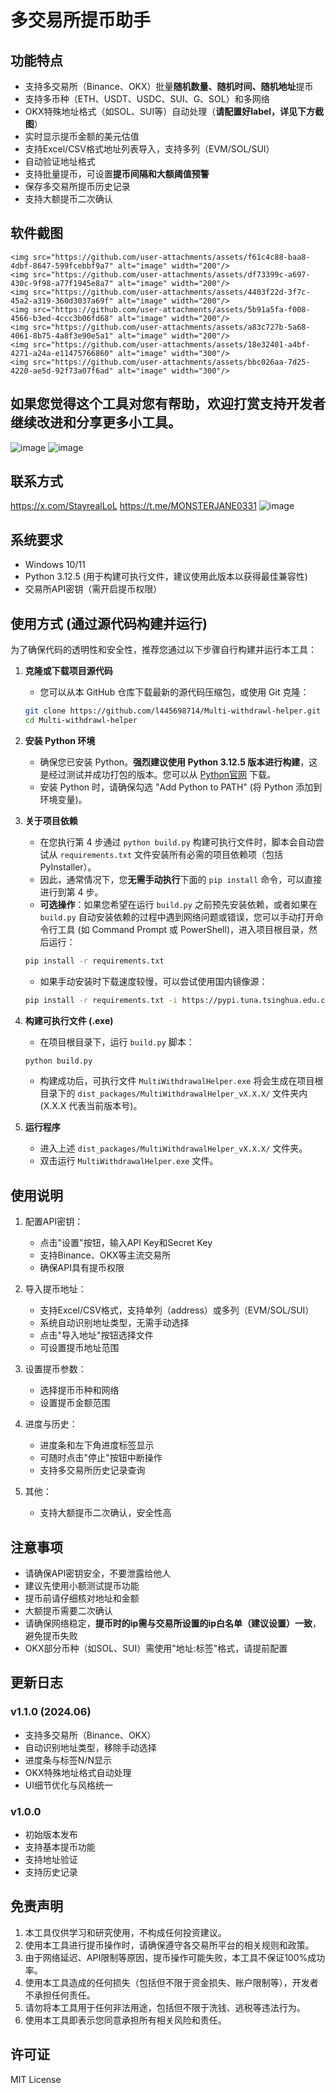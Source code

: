 # 多交易所提币助手

## 功能特点

- 支持多交易所（Binance、OKX）批量**随机数量、随机时间、随机地址**提币
- 支持多币种（ETH、USDT、USDC、SUI、G、SOL）和多网络
- OKX特殊地址格式（如SOL、SUI等）自动处理（**请配置好label，详见下方截图**）
- 实时显示提币金额的美元估值
- 支持Excel/CSV格式地址列表导入，支持多列（EVM/SOL/SUI）
- 自动验证地址格式
- 支持批量提币，可设置**提币间隔和大额阈值预警**
- 保存多交易所提币历史记录
- 支持大额提币二次确认

## 软件截图
  
    <img src="https://github.com/user-attachments/assets/f61c4c88-baa8-4dbf-8647-599fcebbf9a7" alt="image" width="200"/>
    <img src="https://github.com/user-attachments/assets/df73399c-a697-430c-9f98-a77f1945e8a7" alt="image" width="200"/>
    <img src="https://github.com/user-attachments/assets/4403f22d-3f7c-45a2-a319-360d3037a69f" alt="image" width="200"/>
    <img src="https://github.com/user-attachments/assets/5b91a5fa-f008-4566-b3ed-4ccc3b06fd68" alt="image" width="200"/>
    <img src="https://github.com/user-attachments/assets/a83c727b-5a68-4061-8b75-4a8f3e90e5a1" alt="image" width="200"/>
    <img src="https://github.com/user-attachments/assets/18e32401-a4bf-4271-a24a-e11475766860" alt="image" width="300"/>
    <img src="https://github.com/user-attachments/assets/bbc026aa-7d25-4220-ae5d-92f73a07f6ad" alt="image" width="300"/>

## 如果您觉得这个工具对您有帮助，欢迎打赏支持开发者继续改进和分享更多小工具。
![image](https://github.com/user-attachments/assets/b7810000-78d3-4c6b-a10d-cee4d22d6845)
![image](https://github.com/user-attachments/assets/11952997-dd5d-4311-a085-8145acdb4950)
## 联系方式
https://x.com/StayrealLoL https://t.me/MONSTERJANE0331
![image](https://github.com/user-attachments/assets/60ef9967-420f-4fab-a220-7292939fc31e)

## 系统要求

- Windows 10/11
- Python 3.12.5 (用于构建可执行文件，建议使用此版本以获得最佳兼容性)
- 交易所API密钥（需开启提币权限）

## 使用方式 (通过源代码构建并运行)

为了确保代码的透明性和安全性，推荐您通过以下步骤自行构建并运行本工具：

1.  **克隆或下载项目源代码**
    *   您可以从本 GitHub 仓库下载最新的源代码压缩包，或使用 Git 克隆：
      ```bash
      git clone https://github.com/l445698714/Multi-withdrawl-helper.git
      cd Multi-withdrawl-helper
      ```

2.  **安装 Python 环境**
    *   确保您已安装 Python。**强烈建议使用 Python 3.12.5 版本进行构建**，这是经过测试并成功打包的版本。您可以从 [Python官网](https://www.python.org/downloads/) 下载。
    *   安装 Python 时，请确保勾选 "Add Python to PATH" (将 Python 添加到环境变量)。

3.  **关于项目依赖**
    *   在您执行第 4 步通过 `python build.py` 构建可执行文件时，脚本会自动尝试从 `requirements.txt` 文件安装所有必需的项目依赖项（包括 PyInstaller）。
    *   因此，通常情况下，您**无需手动执行**下面的 `pip install` 命令，可以直接进行到第 4 步。
    *   **可选操作**：如果您希望在运行 `build.py` 之前预先安装依赖，或者如果在 `build.py` 自动安装依赖的过程中遇到网络问题或错误，您可以手动打开命令行工具 (如 Command Prompt 或 PowerShell)，进入项目根目录，然后运行：
      ```bash
      pip install -r requirements.txt
      ```
    *   如果手动安装时下载速度较慢，可以尝试使用国内镜像源：
      ```bash
      pip install -r requirements.txt -i https://pypi.tuna.tsinghua.edu.cn/simple
      ```

4.  **构建可执行文件 (.exe)**
    *   在项目根目录下，运行 `build.py` 脚本：
      ```bash
      python build.py
      ```
    *   构建成功后，可执行文件 `MultiWithdrawalHelper.exe` 将会生成在项目根目录下的 `dist_packages/MultiWithdrawalHelper_vX.X.X/` 文件夹内 (X.X.X 代表当前版本号)。

5.  **运行程序**
    *   进入上述 `dist_packages/MultiWithdrawalHelper_vX.X.X/` 文件夹。
    *   双击运行 `MultiWithdrawalHelper.exe` 文件。

## 使用说明

1. 配置API密钥：
   - 点击"设置"按钮，输入API Key和Secret Key
   - 支持Binance、OKX等主流交易所
   - 确保API具有提币权限

2. 导入提币地址：
   - 支持Excel/CSV格式，支持单列（address）或多列（EVM/SOL/SUI）
   - 系统自动识别地址类型，无需手动选择
   - 点击"导入地址"按钮选择文件
   - 可设置提币地址范围

3. 设置提币参数：
   - 选择提币币种和网络
   - 设置提币金额范围

4. 进度与历史：
   - 进度条和左下角进度标签显示
   - 可随时点击"停止"按钮中断操作
   - 支持多交易所历史记录查询

5. 其他：
   
   - 支持大额提币二次确认，安全性高

## 注意事项

- 请确保API密钥安全，不要泄露给他人
- 建议先使用小额测试提币功能
- 提币前请仔细核对地址和金额
- 大额提币需要二次确认
- 请确保网络稳定，**提币时的ip需与交易所设置的ip白名单（建议设置）一致**，避免提币失败
- OKX部分币种（如SOL、SUI）需使用"地址:标签"格式，请提前配置

## 更新日志

### v1.1.0 (2024.06)
- 支持多交易所（Binance、OKX）
- 自动识别地址类型，移除手动选择
- 进度条与标签N/N显示
- OKX特殊地址格式自动处理
- UI细节优化与风格统一

### v1.0.0
- 初始版本发布
- 支持基本提币功能
- 支持地址验证
- 支持历史记录

## 免责声明

1. 本工具仅供学习和研究使用，不构成任何投资建议。
2. 使用本工具进行提币操作时，请确保遵守各交易所平台的相关规则和政策。
3. 由于网络延迟、API限制等原因，提币操作可能失败，本工具不保证100%成功率。
4. 使用本工具造成的任何损失（包括但不限于资金损失、账户限制等），开发者不承担任何责任。
5. 请勿将本工具用于任何非法用途，包括但不限于洗钱、逃税等违法行为。
6. 使用本工具即表示您同意承担所有相关风险和责任。

## 许可证

MIT License


